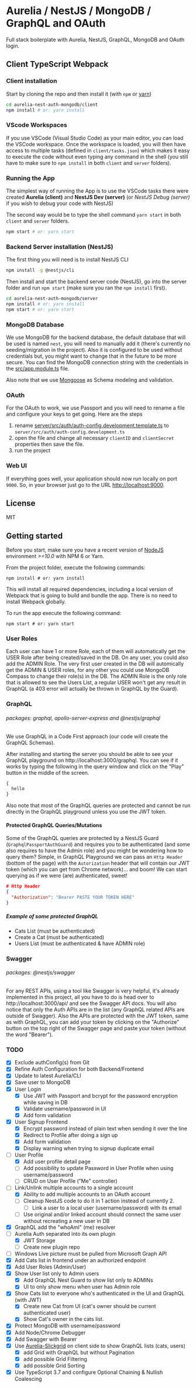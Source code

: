 # Aurelia / NestJS / MongoDB / GraphQL and OAuth
Full stack boilerplate with Aurelia, NestJS, GraphQL, MongoDB and OAuth login.

## Client TypeScript Webpack

### Client installation
Start by cloning the repo and then install it (with `npm` or [yarn](https://yarnpkg.com/))
```bash
cd aurelia-nest-auth-mongodb/client
npm install # or: yarn install
```

### VScode Workspaces
If you use VSCode (Visual Studio Code) as your main editor, you can load the VSCode workspace. Once the workspace is loaded, you will then have access to multiple tasks (defined in `client/tasks.json`) which makes it easy to execute the code without even typing any command in the shell (you still have to make sure to `npm install` in both `client` and `server` folders).


### Running the App
The simplest way of running the App is to use the VSCode tasks there were created **Aurelia (client)** and **NestJS Dev (server)** (or _NestJS Debug (server)_ if you wish to debug your code with NestJS)

The second way would be to type the shell command `yarn start` in both `client` and `server` folders.
```bash
npm start # or: yarn start
```

### Backend Server installation (NestJS)
The first thing you will need is to install NestJS CLI
```bash
npm install -g @nestjs/cli
```

Then install and start the backend server code (NestJS), go into the server folder and run `npm start` (make sure you ran the `npm install` first).
```bash
cd aurelia-nest-auth-mongodb/server
npm install # or: yarn install
npm start # or: yarn start
```

### MongoDB Database
We use MongoDB for the backend database, the default database that will be used is named `nest`, you will need to manually add it (there's currently no seeding/migration in the project). Also it is configured to be used without credentials but, you might want to change that in the future to be more secure. You can find the MongoDB connection string with the credentials in the [src/app.module.ts](https://github.com/ghiscoding/aurelia-nest-auth-mongodb/blob/master/server/src/app.module.ts) file.

Also note that we use [Mongoose](https://mongoosejs.com/) as Schema modeling and validation.

### OAuth
For the OAuth to work, we use Passport and you will need to rename a file and configure your keys to get going. Here are the steps
1. rename [server/src/auth/auth-config.development.template.ts](https://github.com/ghiscoding/aurelia-nest-auth-mongodb/blob/master/server/src/auth/auth-config.development.template.ts) to `server/src/auth/auth-config.development.ts`
2. open the file and change all necessary `clientID` and `clientSecret` properties then save the file.
3. run the project

### Web UI
If everything goes well, your application should now run locally on port `9000`. So, in your browser just go to the URL [http://localhost:9000](http://localhost:9000).

## License
MIT

## Getting started

Before you start, make sure you have a recent version of [NodeJS](http://nodejs.org/) environment *>=10.0* with NPM 6 or Yarn.

From the project folder, execute the following commands:

```shell
npm install # or: yarn install
```

This will install all required dependencies, including a local version of Webpack that is going to
build and bundle the app. There is no need to install Webpack globally.

To run the app execute the following command:

```shell
npm start # or: yarn start
```

### User Roles
Each user can have 1 or more Role, each of them will automatically get the USER Role after being created/saved in the DB. On any user, you could also add the ADMIN Role. The very first user created in the DB will automically get the ADMIN & USER roles, for any other you could use MongoDB Compass to change their role(s) in the DB. The ADMIN Role is the only role that is allowed to see the Users List, a regular USER won't get any result in GraphQL (a 403 error will actually be thrown in GraphQL by the Guard).

### GraphQL
###### packages: graphql, apollo-server-express and @nestjs/graphql
We use GraphQL in a Code First approach (our code will create the GraphQL Schemas).

After installing and starting the server you should be able to see your GraphQL playground on http://localhost:3000/graphql.
You can see if it works by typing the following in the query window and click on the "Play" button in the middle of the screen.
```ts
{
  hello
}
```
Also note that most of the GraphQL queries are protected and cannot be run directly in the GraphQL playground unless you use the JWT token.

#### Protected GraphQL Queries/Mutations
Some of the GraphQL queries are protected by a NestJS Guard (`GraphqlPassportAuthGuard`) and requires you to be authenticated (and some also requires to have the Admin role) and you might be wondering how to query them? Simple, in GraphQL Playground we can pass an `Http Header` (bottom of the page) with the `Autorization` header that will contain our JWT token (which you can get from Chrome network)... and boom! We can start querying as if we were (are) authenticated, sweet!
```json
# Http Header
{
  "Authorization": "Bearer PASTE YOUR TOKEN HERE"
}
```

##### Example of some protected GraphQL
- Cats List (must be authenticated)
- Create a Cat (must be authenticated)
- Users List (must be authenticated & have ADMIN role)

### Swagger
###### packages: @nestjs/swagger
For any REST APIs, using a tool like Swagger is very helpful, it's already implemented in this project, all you have to do is head over to http://localhost:3000/api/ and see the Swagger API docs. You will also notice that only the Auth APIs are in the list (any GraphQL related APIs are outside of Swagger). Also the APIs are protected with the JWT token, same as with GraphQL, you can add your token by clicking on the "Authorize" button on the top right of the Swagger page and paste your token (without the word "Bearer").

### TODO
- [x] Exclude authConfig(s) from Git
- [x] Refine Auth Configuration for both Backend/Frontend
- [x] Update to latest Aurelia/CLI
- [x] Save user to MongoDB
- [x] User Login
	- [x] Use JWT with Passport and bcrypt for the password encryption while saving in DB
	- [x] Validate username/password in UI
	- [x] Add form validation
- [x] User Signup Frontend
	- [x] Encrypt password instead of plain text when sending it over the line
	- [x] Redirect to Profile after doing a sign up
	- [x] Add form validation
	- [x] Display warning when trying to signup duplicate email
- [ ] User Profile  
  - [x] Add user profile detail page
  - [ ] Add possibility to update Password in User Profile when using username/password
  - [ ] CRUD on User Profile ("Me" controller)
- [ ] Link/Unlink multiple accounts to a single account
  - [x] Ability to add multiple accounts to an OAuth account
  - [ ] Cleanup NestJS code to do it in 1 action instead of currently 2.
	- [ ] Link a user to a local user (username/password) with its email
  - [ ] Use original and/or linked account should connect the same user without recreating a new user in DB
- [x] GraphQL add the "whoAmI" (me) resolver
- [ ] Aurelia Auth separated into its own plugin
  - [x] JWT Storage
  - [ ] Create new plugin repo
- [ ] Windows Live picture must be pulled from Microsoft Graph API
- [x] Add Cats list in frontend under an authorized endpoint
- [x] Add User Roles (Admin/User)
- [x] Show User list only to Admin users
  - [x] Add GraphQL Nest Guard to show list only to ADMINs
  - [x] UI to only show menu when user has Admin role
- [x] Show Cats list to everyone who's authenticated in the UI and GraphQL (with JWT)
  - [x] Create new Cat from UI (cat's owner should be current authenticated user)
  - [x] Show Cat's owner in the cats list.
- [x] Protect MongoDB with username/password
- [x] Add Node/Chrome Debugger
- [x] Add Swagger with Bearer
- [x] Use [Aurelia-Slickgrid](https://github.com/ghiscoding/aurelia-slickgrid) on client side to show GraphQL lists (cats, users)
  - [x] add Grid with GraphQL but without Pagination
  - [x] add possible Grid Filtering
  - [x] add possible Grid Sorting
- [x] Use TypeScript 3.7 and configure Optional Chaining & Nullish Coalescing
